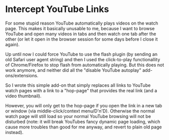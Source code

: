 Intercept YouTube Links
=======================

For some stupid reason YouTube automatically plays videos on the watch page.
This makes it basically unusable to me, because I want to browse YouTube and
open many videos in tabs and then watch one tab after the other (or let it open
in the browser session for some days before I close it again).

Up until now I could force YouTube to use the flash plugin (by sending an old
Safari user agent string) and then I used the click-to-play functionallity of
Chrome/Firefox to stop flash from automatically playing. But this does not work
anymore, and neither did all the "disable YouTube autoplay" add-ons/extensions.

So I wrote this simple add-on that simply replaces all links to YouTube watch
pages with a link to a "hop-page" that provides the real link (and a video
thumbnail).

However, you will only get to the hop-page if you open the link in a new tab or
window (via middle-click/context menu/D'n'D). Otherwise the normal watch page
will still load so your normal YouTube browsing will not be disturbed (note: it
will break YouTubes fancy dynamic page loading, which cause more troubles than
good for me anyway, and revert to plain old page instead).

